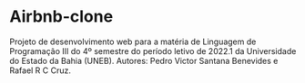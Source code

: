 # Airbnb-clone
Projeto de desenvolvimento web para a matéria de Linguagem de Programação III do 4º semestre do período letivo de 2022.1 da Universidade do Estado da Bahia (UNEB).
Autores: Pedro Victor Santana Benevides e Rafael R C Cruz.
